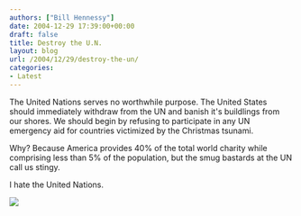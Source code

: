 ```yaml
---
authors: ["Bill Hennessy"]
date: 2004-12-29 17:39:00+00:00
draft: false
title: Destroy the U.N.
layout: blog
url: /2004/12/29/destroy-the-un/
categories:
- Latest
---
```


The United Nations serves no worthwhile purpose. The United States should immediately withdraw from the UN and banish it's buildlings from our shores. We should begin by refusing to participate in any UN emergency aid for countries victimized by the Christmas tsunami.




Why? Because America provides 40% of the total world charity while comprising less than 5% of the population, but the smug bastards at the UN call us stingy.




I hate the United Nations.

![](https://blog.billhennessy.com/aggbug.aspx?PostID=915)

